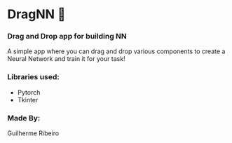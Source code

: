 # DragNN 🐉
### Drag and Drop app for building NN
A simple app where you can drag and drop various components to create a Neural Network and train it for your task!


### Libraries used:
*   Pytorch
*   Tkinter

### Made By:
Guilherme Ribeiro
